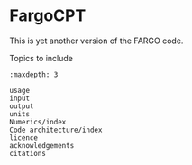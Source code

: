 # FargoCPT

This is yet another version of the FARGO code.

Topics to include


``` {toctree}
:maxdepth: 3

usage
input
output
units
Numerics/index
Code architecture/index
licence
acknowledgements
citations
```